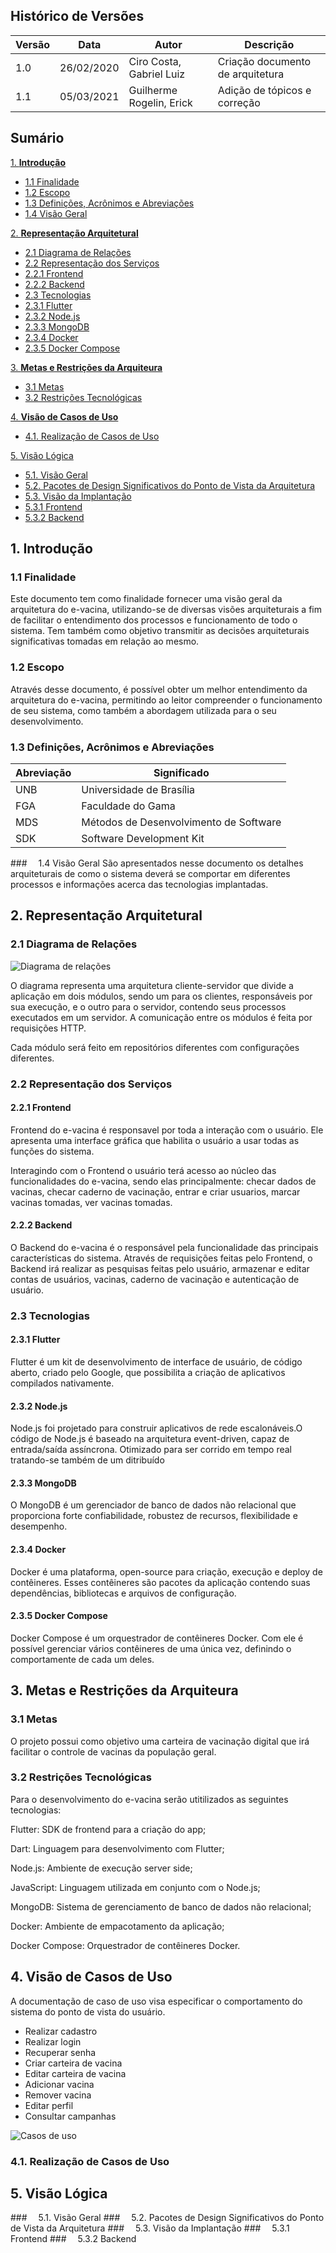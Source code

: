 ## Histórico de Versões
| Versão  |  Data  | Autor  |  Descrição  |
| ------------------- | ------------------- | ------------------- | ------------------- |
|  1.0 |  26/02/2020 | Ciro Costa, Gabriel Luiz |  Criação documento de arquitetura |
|  1.1 |  05/03/2021 | Guilherme Rogelin, Erick |  Adição de tópicos e correção



## Sumário
[1.  **Introdução**](#_1-Introdução)
- [1.1 Finalidade](#_11-Finalidade)
- [1.2 Escopo](#_12-Escopo)
- [1.3 Definições, Acrônimos e Abreviações](#_13-Definições-Acrônimos-e-Abreviações)
- [1.4 Visão Geral](#_14-Visão-Geral)  

[2. **Representação Arquitetural**](#_2-Representação-Arquitetural)
- [2.1 Diagrama de Relações](#_21-Diagrama-de-Relações)
- [2.2 Representação dos Serviços](#_22-Representação-dos-Serviços)
- [2.2.1 Frontend](#_221-Frontend)
- [2.2.2 Backend](#_222-Backend)
- [2.3 Tecnologias](#_23-Tecnologias)
- [2.3.1 Flutter](#_231-Flutter)
- [2.3.2 Node.js](#_232-Nodejs)
- [2.3.3 MongoDB](#_233-MongoDB)
- [2.3.4 Docker](#_234-Docker)
- [2.3.5 Docker Compose](#_235-Docker-Compose)  

[3. **Metas e Restrições da Arquiteura**](#_3-Metas-e-Restrições-da-Arquiteura)
- [3.1 Metas](#_31-Metas)
- [3.2 Restrições Tecnológicas](#_32-Restrições-Tecnológicas)  

[4. **Visão de Casos de Uso**](#_4-Visão-de-Casos-de-Uso)
- [4.1. Realização de Casos de Uso](#_41-Realização-de-Casos-de-Uso)  

[5. Visão Lógica](#_5-Visão-Lógica)
- [5.1. Visão Geral](#_51-Visão-Geral)
- [5.2. Pacotes de Design Significativos do Ponto de Vista da Arquitetura](#_52-Pacotes-de-Design-Significativos-do-Ponto-de-Vista-da-Arquitetura)
- [5.3. Visão da Implantação](#_53-Visão-da-Implantação)
- [5.3.1 Frontend](#_531-Frontend)
- [5.3.2 Backend](#_532-Backend)

<!-- 6. Tamanho e Desempenho
7. Qualidade
- 7.1 Precisão
- 7.2 Confiabilidade
- 7.3 Eficiência
- 7.4 Integridade
- 7.5 Usabilidade
- 7.6 Manutenibilidade
- 7.7 Testabilidade
- 7.8 Flexibilidade
- 7.9 Portabilidade -->

## 1. Introdução

### 1.1 Finalidade
Este documento tem como finalidade fornecer uma visão geral da arquitetura do e-vacina, utilizando-se de diversas visões arquiteturais a fim de facilitar o entendimento dos processos e funcionamento de todo o sistema. Tem também como objetivo transmitir as decisões arquiteturais significativas tomadas em relação ao mesmo.

### 1.2 Escopo
 Através desse documento, é possível obter um melhor entendimento da arquitetura do e-vacina, permitindo ao leitor compreender o funcionamento de seu sistema, como também a abordagem utilizada para o seu desenvolvimento.

### 1.3 Definições, Acrônimos e Abreviações

Abreviação | Significado
---------- | -----------
UNB        |  Universidade de Brasília
FGA        |	Faculdade do Gama
MDS        |	Métodos de Desenvolvimento de Software
SDK        |  Software Development Kit

###  1.4 Visão Geral
São apresentados nesse documento os detalhes arquiteturais de como o sistema deverá se comportar em diferentes processos e informações acerca das tecnologias implantadas.
## 2. Representação Arquitetural
###  2.1 Diagrama de Relações
![Diagrama de relações](../assets/diagrama_de_relacoes.png)

O diagrama representa uma arquitetura cliente-servidor que divide a aplicação em dois módulos, sendo um para os clientes, responsáveis por sua execução, e o outro para o servidor, contendo seus processos executados em um servidor. A comunicação entre os módulos é feita por requisições HTTP.  

Cada módulo será feito em repositórios diferentes com configurações diferentes.
###  2.2 Representação dos Serviços
#### 2.2.1 Frontend
 Frontend do e-vacina é responsavel por toda a interação com o usuário. Ele apresenta uma interface gráfica que habilita o usuário a usar todas as funções do sistema.

Interagindo com o Frontend o usuário terá acesso ao núcleo das funcionalidades do e-vacina, sendo elas principalmente: checar dados de vacinas, checar caderno de vacinação, entrar e criar usuarios, marcar vacinas tomadas, ver vacinas tomadas. 


#### 2.2.2 Backend
  O Backend do e-vacina é o responsável pela funcionalidade das principais características do sistema. Através de requisições feitas pelo Frontend, o Backend irá realizar as pesquisas feitas pelo usuário, armazenar e editar contas de usuários, vacinas, caderno de vacinação e autenticação de usuário.

### 2.3 Tecnologias
 #### 2.3.1 Flutter
 Flutter é um kit de desenvolvimento de interface de usuário, de código aberto, criado pelo Google, que possibilita a criação de aplicativos compilados nativamente.
 #### 2.3.2 Node.js
 Node.js foi projetado para construir aplicativos de rede escalonáveis.O código de Node.js é baseado na arquitetura event-driven, capaz de entrada/saída assíncrona. Otimizado para ser corrido em tempo real tratando-se também de um ditribuído
 #### 2.3.3 MongoDB
 O MongoDB é um gerenciador de banco de dados não relacional que proporciona forte confiabilidade, robustez de recursos, flexibilidade e desempenho.
 #### 2.3.4 Docker
 Docker é uma plataforma, open-source para criação, execução e deploy de contêineres. Esses contêineres são pacotes da aplicação contendo suas dependências, bibliotecas e arquivos de configuração.
 #### 2.3.5 Docker Compose
 Docker Compose é um orquestrador de contêineres Docker. Com ele é possível gerenciar vários contêineres de uma única vez, definindo o comportamente de cada um deles.
## 3. Metas e Restrições da Arquiteura
### 3.1 Metas
O projeto possui como objetivo uma carteira de vacinação digital que irá facilitar o controle de vacinas da população geral.

### 3.2 Restrições Tecnológicas
Para o desenvolvimento do e-vacina serão utitilizados as seguintes tecnologias:

Flutter: SDK de frontend para a criação do app;

Dart: Linguagem para desenvolvimento com Flutter;

Node.js: Ambiente de execução server side;

JavaScript: Linguagem utilizada em conjunto com o Node.js;

MongoDB: Sistema de gerenciamento de banco de dados não relacional;

Docker: Ambiente de empacotamento da aplicação;

Docker Compose: Orquestrador de contêineres Docker.
## 4. Visão de Casos de Uso
A documentação de caso de uso visa especificar o comportamento do sistema do ponto de vista do usuário.

- Realizar cadastro
- Realizar login
- Recuperar senha
- Criar carteira de vacina
- Editar carteira de vacina
- Adicionar vacina
- Remover vacina
- Editar perfil
- Consultar campanhas

![Casos de uso](../assets/casos_de_uso.png)
### 4.1. Realização de Casos de Uso
## 5. Visão Lógica
###  5.1. Visão Geral
###  5.2. Pacotes de Design Significativos do Ponto de Vista da Arquitetura
###  5.3. Visão da Implantação
###  5.3.1 Frontend
###  5.3.2 Backend
<!-- ## 6. Tamanho e Desempenho
## 7. Qualidade
### 7.1 Precisão
### 7.2 Confiabilidade
### 7.3 Eficiência
### 7.4 Integridade
### 7.5 Usabilidade
### 7.6 Manutenibilidade
### 7.7 Testabilidade
### 7.8 Flexibilidade
### 7.9 Portabilidade -->  
